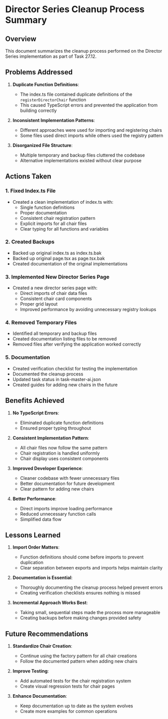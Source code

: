 # Director Series Cleanup Process Summary

## Overview

This document summarizes the cleanup process performed on the Director Series implementation as part of Task 27.12.

## Problems Addressed

1. **Duplicate Function Definitions**:
   - The index.ts file contained duplicate definitions of the `registerDirectorChair` function
   - This caused TypeScript errors and prevented the application from building correctly

2. **Inconsistent Implementation Patterns**:
   - Different approaches were used for importing and registering chairs
   - Some files used direct imports while others used the registry pattern

3. **Disorganized File Structure**:
   - Multiple temporary and backup files cluttered the codebase
   - Alternative implementations existed without clear purpose

## Actions Taken

### 1. Fixed Index.ts File

- Created a clean implementation of index.ts with:
  - Single function definitions
  - Proper documentation
  - Consistent chair registration pattern
  - Explicit imports for all chair files
  - Clear typing for all functions and variables

### 2. Created Backups

- Backed up original index.ts as index.ts.bak
- Backed up original page.tsx as page.tsx.bak
- Created documentation of the original implementations

### 3. Implemented New Director Series Page

- Created a new director series page with:
  - Direct imports of chair data files
  - Consistent chair card components
  - Proper grid layout
  - Improved performance by avoiding unnecessary registry lookups

### 4. Removed Temporary Files

- Identified all temporary and backup files
- Created documentation listing files to be removed
- Removed files after verifying the application worked correctly

### 5. Documentation

- Created verification checklist for testing the implementation
- Documented the cleanup process
- Updated task status in task-master-ai.json
- Created guides for adding new chairs in the future

## Benefits Achieved

1. **No TypeScript Errors**:
   - Eliminated duplicate function definitions
   - Ensured proper typing throughout

2. **Consistent Implementation Pattern**:
   - All chair files now follow the same pattern
   - Chair registration is handled uniformly
   - Chair display uses consistent components

3. **Improved Developer Experience**:
   - Cleaner codebase with fewer unnecessary files
   - Better documentation for future development
   - Clear pattern for adding new chairs

4. **Better Performance**:
   - Direct imports improve loading performance
   - Reduced unnecessary function calls
   - Simplified data flow

## Lessons Learned

1. **Import Order Matters**:
   - Function definitions should come before imports to prevent duplication
   - Clear separation between exports and imports helps maintain clarity

2. **Documentation is Essential**:
   - Thoroughly documenting the cleanup process helped prevent errors
   - Creating verification checklists ensures nothing is missed

3. **Incremental Approach Works Best**:
   - Taking small, sequential steps made the process more manageable
   - Creating backups before making changes provided safety

## Future Recommendations

1. **Standardize Chair Creation**:
   - Continue using the factory pattern for all chair creations
   - Follow the documented pattern when adding new chairs

2. **Improve Testing**:
   - Add automated tests for the chair registration system
   - Create visual regression tests for chair pages

3. **Enhance Documentation**:
   - Keep documentation up to date as the system evolves
   - Create more examples for common operations